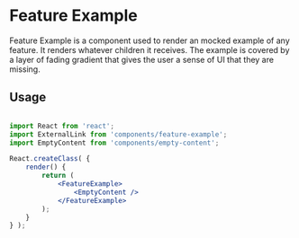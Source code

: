 Feature Example
=======

Feature Example is a component used to render an mocked example of any feature. It renders whatever children it receives. The example is covered by a layer of fading gradient that gives the user a sense of UI that they are missing.

## Usage

```jsx

import React from 'react';
import ExternalLink from 'components/feature-example';
import EmptyContent from 'components/empty-content';

React.createClass( {
	render() {
		return (
			<FeatureExample>
				<EmptyContent />
			</FeatureExample>
		);
	}
} );
```
